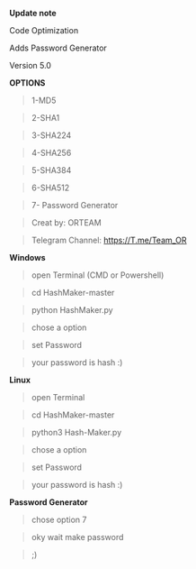 **Update note**

Code Optimization

Adds Password Generator

Version 5.0

**OPTIONS**

>1-MD5

>2-SHA1

>3-SHA224

>4-SHA256

>5-SHA384

>6-SHA512

>7- Password Generator

>Creat by: ORTEAM

>Telegram Channel: https://T.me/Team_OR

**Windows**

>open Terminal (CMD or Powershell)

>cd HashMaker-master

>python HashMaker.py

>chose a option

>set Password 

>your password is hash :)

**Linux**

>open Terminal

>cd HashMaker-master

>python3 Hash-Maker.py

>chose a option

>set Password 

>your password is hash :)

**Password Generator**

>chose option  7
 
>oky wait make password

>;)
